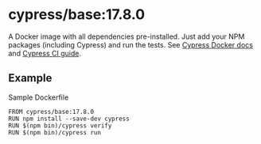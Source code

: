 <!-- WARNING: this file was autogenerated by generate-base-image.js -->
# cypress/base:17.8.0

A Docker image with all dependencies pre-installed.
Just add your NPM packages (including Cypress) and run the tests.
See [Cypress Docker docs](https://on.cypress.io/docker) and
[Cypress CI guide](https://on.cypress.io/ci).

## Example

Sample Dockerfile

```
FROM cypress/base:17.8.0
RUN npm install --save-dev cypress
RUN $(npm bin)/cypress verify
RUN $(npm bin)/cypress run
```
